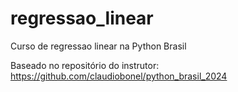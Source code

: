 # regressao_linear
Curso de regressao linear na Python Brasil

Baseado no repositório do instrutor: https://github.com/claudiobonel/python_brasil_2024

